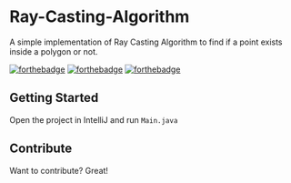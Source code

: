 # Ray-Casting-Algorithm

A simple implementation of Ray Casting Algorithm to find if a point exists inside a polygon or not.  


[![forthebadge](https://forthebadge.com/images/badges/oooo-kill-em.svg)](https://forthebadge.com)
[![forthebadge](https://forthebadge.com/images/badges/powered-by-responsibility.svg)](https://forthebadge.com)
[![forthebadge](https://forthebadge.com/images/badges/built-with-swag.svg)](https://forthebadge.com)

## Getting Started

Open the project in IntelliJ and run `Main.java`

## Contribute 

Want to contribute? Great!  
